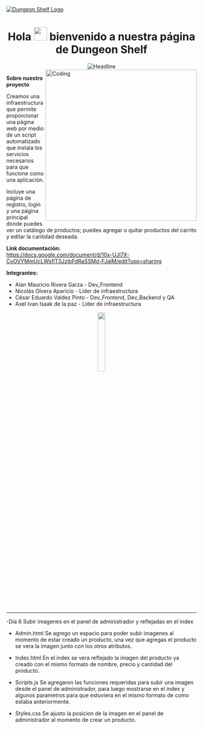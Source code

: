 [![Dungeon Shelf Logo](https://i.imgur.com/hEK3RaP.jpeg)](https://arjuncvinod.github.io)

<h1 align="center">
  Hola <img src="https://media.giphy.com/media/hvRJCLFzcasrR4ia7z/giphy.gif" width="35"> bienvenido a nuestra página de Dungeon Shelf
</h1>

<div align="center">
  <img src="https://readme-typing-svg.herokuapp.com?color=%236FDA44&size=32&center=true&vCenter=true&width=600&height=50&lines=Web+Developer;Computer+Science+Student;Freelancer;Open-Source+Enthusiast" alt="Headline" />
</div>

<img align="right" alt="Coding" width="400" src="https://octodex.github.com/images/daftpunktocat-guy.gif">

**Sobre nuestro proyecto**

Creamos una infraestructura que permite proporcionar una página web por medio de un script automatizado que instala los servicios necesarios para que funcione como una aplicación.

Incluye una página de registro, login y una página principal donde puedes ver un catálogo de productos; puedes agregar o quitar productos del carrito y editar la cantidad deseada.

**Link documentación:**  
https://docs.google.com/document/d/10x-UJl7X-CvOVYMmUcLWsflT3JzjbFdRaSSMd-FJalM/edit?usp=sharing

**Integrantes:**
- Alan Mauricio Rivera Garza - Dev_Frontend
- Nicolás Olvera Aparicio - Líder de infraestructura 
- César Eduardo Valdez Pinto - Dev_Frontend, Dev_Backend y QA
- Axel Ivan Isaak de la paz - Líder de infraestructura 

<p align="center">
  <img src="https://media.giphy.com/media/jpVnC65DmYeyRL4LHS/giphy.gif" width="20%">
</p>

______________________________________________________________________________________________________

-Dia 6 Subir imagenes en el panel de administrador y reflejadas en el index

- Admin.html
Se agrego un espacio para poder subir imagenes al momento de estar creado un producto, una vez que agregas el producto se vera la imagen junto con los otros atributos.

- Index.html
En el index se vera reflejado la imagen del producto ya creado con el mismo formato de nombre, precio y cantidad del producto.

- Scripts.js
Se agregaron las funciones requeridas para subir una imagen desde el panel de administrador, para luego mostrarse en el index y algunos parametros para que estuviera en el mismo formato de como estaba anteriormente.

- Styles.css
Se ajusto la posicion de la imagen en el panel de administrador al momento de crear un producto.

